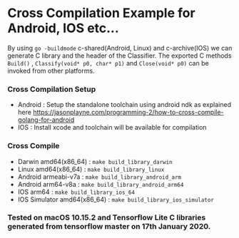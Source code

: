 # Cross Compilation Example for Android, IOS etc...

By using  ```go -buildmode```  c-shared(Android, Linux) and c-archive(IOS) we can generate C library and the header of the Classifier.
The exported C methods ```Build()``` , ```Classify(void* p0, char* p1)``` and ```Close(void* p0)``` can be invoked from other platforms.

### Cross Compilation Setup

- Android : Setup the standalone toolchain using android ndk as explained here https://jasonplayne.com/programming-2/how-to-cross-compile-golang-for-android
- IOS : Install xcode and toolchain will be available for compilation

### Cross Compile
- Darwin amd64(x86_64) : ```make build_library_darwin```
- Linux amd64(x86_64) : ```make build_library_linux```
- Android armeabi-v7a : ```make build_library_android_arm```
- Android arm64-v8a : ```make build_library_android_arm64```
- IOS arm64 : ```make build_library_ios_64```
- IOS Simulator amd64(x86_64) : ```make build_library_ios_simulator```


### Tested on macOS 10.15.2 and Tensorflow Lite C libraries generated from tensorflow master on 17th January 2020.